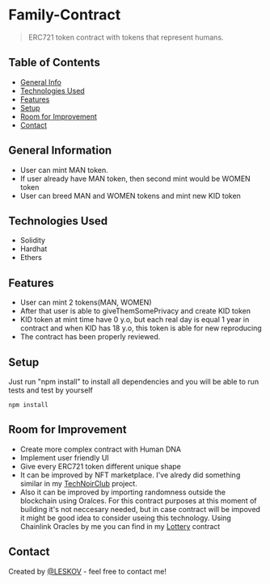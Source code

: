 # Family-Contract
> ERC721 token contract with tokens that represent humans.

## Table of Contents
* [General Info](#general-information)
* [Technologies Used](#technologies-used)
* [Features](#features)
* [Setup](#setup)
* [Room for Improvement](#room-for-improvement)
* [Contact](#contact)



## General Information
- User can mint MAN token.
- If user already have MAN token, then second mint would be WOMEN token
- User can breed MAN and WOMEN tokens and mint new KID token


## Technologies Used
- Solidity
- Hardhat
- Ethers


## Features
- User can mint 2 tokens(MAN, WOMEN)
- After that user is able to giveThemSomePrivacy and create KID token
- KID token at mint time have 0 y.o, but each real day is equal 1 year in contract and when KID has 18 y.o, this token is able for new reproducing
- The contract has been properly reviewed.


## Setup
Just run "npm install" to install all dependencies and you will be able to run tests and test by yourself
```
npm install
```


## Room for Improvement

- Create more complex contract with Human DNA
- Implement user friendly UI
- Give every ERC721 token different unique shape
- It can be improved by NFT marketplace. I've alredy did something similar in my [TechNoirClub](https://github.com/ILESKOV/TechnoirClubBeta) project.
- Also it can be improved by importing randomness outside the blockchain using Oralces. For this contract purposes at this moment of building it's 
not neccesary needed, but in case contract will be impoved it might be good idea to consider useing this technology. Using Chainlink Oracles by me you 
can find in my [Lottery](https://github.com/ILESKOV/Lottery-) contract




## Contact
Created by [@LESKOV](https://www.linkedin.com/in/ivan-lieskov-4b5664189/) - feel free to contact me!
